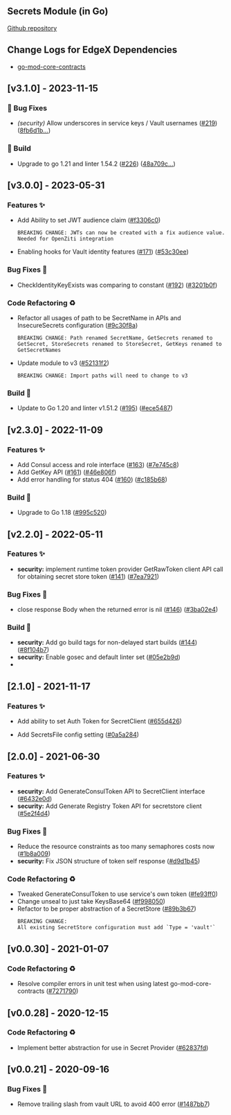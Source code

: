 
<a name="Secrets Go Mod Changelog"></a>
## Secrets Module (in Go)
[Github repository](https://github.com/agile-edgex/go-mod-secrets)

## Change Logs for EdgeX Dependencies

- [go-mod-core-contracts](https://github.com/agile-edgex/go-mod-core-contracts/blob/main/CHANGELOG.md)

## [v3.1.0] - 2023-11-15

### 🐛 Bug Fixes

- *(security)* Allow underscores in service keys / Vault usernames ([#219](https://github.com/agile-edgex/go-mod-secrets/issues/219)) ([8fb6d1b…](https://github.com/agile-edgex/go-mod-secrets/commit/8fb6d1b0386788cfd9b74cd06fe2c4d5ecf1c81f))

### 👷 Build

- Upgrade to go 1.21 and linter 1.54.2 ([#226](https://github.com/agile-edgex/go-mod-secrets/issues/226)) ([48a709c…](https://github.com/agile-edgex/go-mod-secrets/commit/48a709c2b7f052d5ea8334acb6c02c03a8f30738))

## [v3.0.0] - 2023-05-31

### Features ✨

- Add Ability to set JWT audience claim ([#f3306c0](https://github.com/agile-edgex/go-mod-secrets/commit/f3306c0886e2eb0c9d9ff51f22dc8190f0523958))
  ```text
  BREAKING CHANGE: JWTs can now be created with a fix audience value. Needed for OpenZiti integration
  ```
- Enabling hooks for Vault identity features ([#171](https://github.com/agile-edgex/go-mod-secrets/issues/171)) ([#53c30ee](https://github.com/agile-edgex/go-mod-secrets/commits/53c30ee))

### Bug Fixes 🐛

- CheckIdentityKeyExists was comparing to constant ([#192](https://github.com/agile-edgex/go-mod-secrets/issues/192)) ([#3201b0f](https://github.com/agile-edgex/go-mod-secrets/commits/3201b0f))

### Code Refactoring ♻

- Refactor all usages of path to be SecretName in APIs and InsecureSecrets configuration ([#9c30f8a](https://github.com/agile-edgex/go-mod-secrets/commit/9c30f8aa9282133db9d8ebe4ffa800148d72dd72))
  ```text
  BREAKING CHANGE: Path renamed SecretName, GetSecrets renamed to GetSecret, StoreSecrets renamed to StoreSecret, GetKeys renamed to GetSecretNames
  ```
- Update module to v3 ([#52131f2](https://github.com/agile-edgex/go-mod-secrets/commit/52131f2bd3a06dc9d4c81360f9be7df2f5aefe44))
  ```text
  BREAKING CHANGE: Import paths will need to change to v3
  ```

### Build 👷

- Update to Go 1.20 and linter v1.51.2 ([#195](https://github.com/agile-edgex/go-mod-secrets/issues/195)) ([#ece5487](https://github.com/agile-edgex/go-mod-secrets/commits/ece5487))

## [v2.3.0] - 2022-11-09

### Features ✨

- Add Consul access and role interface ([#163](https://github.com/agile-edgex/go-mod-secrets/issues/163)) ([#7e745c8](https://github.com/agile-edgex/go-mod-secrets/commits/7e745c8))
- Add GetKey API ([#161](https://github.com/agile-edgex/go-mod-secrets/issues/161)) ([#46e806f](https://github.com/agile-edgex/go-mod-secrets/commits/46e806f))
- Add error handling for status 404 ([#160](https://github.com/agile-edgex/go-mod-secrets/issues/160)) ([#c185b68](https://github.com/agile-edgex/go-mod-secrets/commits/c185b68))

### Build 👷

- Upgrade to Go 1.18 ([#995c520](https://github.com/agile-edgex/go-mod-secrets/commits/995c520))

## [v2.2.0] - 2022-05-11

### Features ✨

- **security:** implement runtime token provider GetRawToken client API call for obtaining secret store token ([#141](https://github.com/agile-edgex/go-mod-secrets/issues/141)) ([#7ea7921](https://github.com/agile-edgex/go-mod-secrets/commits/7ea7921))

### Bug Fixes 🐛

- close response Body when the returned error is nil ([#146](https://github.com/agile-edgex/go-mod-secrets/issues/146)) ([#3ba02e4](https://github.com/agile-edgex/go-mod-secrets/commits/3ba02e4))

### Build 👷

- **security:** Add go build tags for non-delayed start builds ([#144](https://github.com/agile-edgex/go-mod-secrets/issues/144)) ([#8f104b7](https://github.com/agile-edgex/go-mod-secrets/commits/8f104b7))
- **security:** Enable gosec and default linter set ([#05e2b9d](https://github.com/agile-edgex/go-mod-secrets/commits/05e2b9d))
- 
## [2.1.0] - 2021-11-17

### Features ✨

- Add ability to set Auth Token for SecretClient ([#655d426](https://github.com/agile-edgex/go-mod-secrets/commits/655d426))

- Add SecretsFile config setting ([#0a5a284](https://github.com/agile-edgex/go-mod-secrets/commits/0a5a284))

## [2.0.0] - 2021-06-30
### Features ✨
- **security:** Add GenerateConsulToken API to SecretClient interface ([#6432e0d](https://github.com/agile-edgex/go-mod-secrets/commits/6432e0d))
- **security:** Add Generate Registry Token API for secretstore client ([#5e2f4d4](https://github.com/agile-edgex/go-mod-secrets/commits/5e2f4d4))
### Bug Fixes 🐛
- Reduce the resource constraints as too many semaphores costs now ([#1b8a009](https://github.com/agile-edgex/go-mod-secrets/commits/1b8a009))
- **security:** Fix JSON structure of token self response ([#d9d1b45](https://github.com/agile-edgex/go-mod-secrets/commits/d9d1b45))
### Code Refactoring ♻
- Tweaked GenerateConsulToken to use service's own token ([#fe93ff0](https://github.com/agile-edgex/go-mod-secrets/commits/fe93ff0))
- Change unseal to just take KeysBase64 ([#f998050](https://github.com/agile-edgex/go-mod-secrets/commits/f998050))
- Refactor to be proper abstraction of a SecretStore ([#89b3b67](https://github.com/agile-edgex/go-mod-secrets/commits/89b3b67))
    ```
    BREAKING CHANGE:
    All existing SecretStore configuration must add `Type = 'vault'`
    ```
    <a name="v0.0.30"></a>
## [v0.0.30] - 2021-01-07
### Code Refactoring ♻
- Resolve compiler errors in unit test when using latest go-mod-core-contracts ([#7271790](https://github.com/agile-edgex/go-mod-secrets/commits/7271790))

<a name="v0.0.28"></a>
## [v0.0.28] - 2020-12-15
### Code Refactoring ♻
- Implement better abstraction for use in Secret Provider ([#62837fd](https://github.com/agile-edgex/go-mod-secrets/commits/62837fd))

<a name="v0.0.21"></a>
## [v0.0.21] - 2020-09-16
### Bug Fixes 🐛
- Remove trailing slash from vault URL to avoid 400 error ([#1487bb7](https://github.com/agile-edgex/go-mod-secrets/commits/1487bb7))
